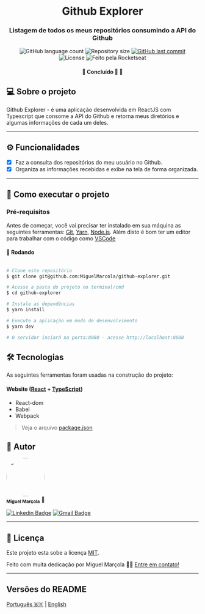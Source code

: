 

<h1 align="center">
     Github Explorer
</h1>

<h3 align="center">
    Listagem de todos os meus repositórios consumindo a API do Github
</h3>

<p align="center">
  <img alt="GitHub language count" src="https://img.shields.io/github/languages/count/MiguelMarcola/github-explorer?color=%2304D361">

  <img alt="Repository size" src="https://img.shields.io/github/repo-size/MiguelMarcola/github-explorer">
  
  <a href="https://github.com/MiguelMarcola/github-explorer/commits/main">
    <img alt="GitHub last commit" src="https://img.shields.io/github/last-commit/MiguelMarcola/github-explorer">
  </a>
    
   <img alt="License" src="https://img.shields.io/badge/license-MIT-brightgreen">
  
  <img alt="Feito pela Rocketseat" src="https://img.shields.io/badge/feito%20por-Miguel-%237519C1">
  
 
</p>

<h4 align="center">
	🚧   Concluído 🚀 🚧
</h4>

## 💻 Sobre o projeto

Github Explorer - é uma aplicação desenvolvida em ReactJS com Typescript que consome a API do Github e retorna meus diretórios e algumas informações de cada um deles.

---

## ⚙️ Funcionalidades

- [x] Faz a consulta dos repositórios do meu usuário no Github.
- [x] Organiza as informações recebidas e exibe na tela de forma organizada.
---


## 🚀 Como executar o projeto

### Pré-requisitos

Antes de começar, você vai precisar ter instalado em sua máquina as seguintes ferramentas:
[Git](https://git-scm.com), [Yarn](https://yarnpkg.com/), [Node.js](https://nodejs.org/en/). 
Além disto é bom ter um editor para trabalhar com o código como [VSCode](https://code.visualstudio.com/)

#### 🎲 Rodando 

```bash

# Clone este repositório
$ git clone git@github.com:MiguelMarcola/github-explorer.git

# Acesse a pasta do projeto no terminal/cmd
$ cd github-explorer

# Instale as dependências
$ yarn install

# Execute a aplicação em modo de desenvolvimento
$ yarn dev

# O servidor inciará na porta:8080 - acesse http://localhost:8080

```




## 🛠 Tecnologias

As seguintes ferramentas foram usadas na construção do projeto:

#### **Website**  ([React](https://reactjs.org/)  +  [TypeScript](https://www.typescriptlang.org/))

-   React-dom
-   Babel
-   Webpack

> Veja o arquivo  [package.json](https://github.com/MiguelMarcola/github-explorer/blob/main/package.json)

## 🦸 Autor

<img style="border-radius: 50%;" src="https://avatars.githubusercontent.com/u/95949825?s=400&u=71abea02fa5086704e648496f0de845501599ca0&v=4" width="100px;" alt=""/>
 <br />
 <sub><b>Miguel Marçola</b></sub></a> 🚀
 <br />

[![Linkedin Badge](https://img.shields.io/badge/-Miguel-blue?style=flat-square&logo=Linkedin&logoColor=white&link=https://www.linkedin.com/in/miguel-mar%C3%A7ola-28535a151/)](https://www.linkedin.com/in/miguel-mar%C3%A7ola-28535a151/) 
[![Gmail Badge](https://img.shields.io/badge/Miguel%20Mar%C3%A7ola-c14438?style=flat-square&logo=Gmail&logoColor=white&link=mailto:miguelmarcola@gmail.com)](miguelmarcola@gmail.com)

---

## 📝 Licença

Este projeto esta sobe a licença [MIT](./LICENSE).

Feito com muita dedicação por Miguel Marçola 👋🏽 [Entre em contato!](https://www.linkedin.com/in/miguel-mar%C3%A7ola-28535a151/)

---

##  Versões do README

[Português 🇧🇷](./README.md)  |  [English](./README-en.md)  
